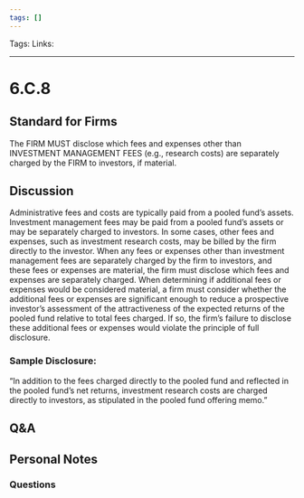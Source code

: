 ```yaml
---
tags: []
---
```

Tags:
Links: 
___
# 6.C.8
## Standard for Firms
The FIRM MUST disclose which fees and expenses other than INVESTMENT MANAGEMENT FEES (e.g., research costs) are separately charged by the FIRM to investors, if material.
## Discussion
Administrative fees and costs are typically paid from a pooled fund’s assets. Investment management fees may be paid from a pooled fund’s assets or may be separately charged to investors. In some cases, other fees and expenses, such as investment research costs, may be billed by the firm directly to the investor. When any fees or expenses other than investment management fees are separately charged by the firm to investors, and these fees or expenses are material, the firm must disclose which fees and expenses are separately charged. When determining if additional fees or expenses would be considered material, a firm must consider whether the additional fees or expenses are significant enough to reduce a prospective investor’s assessment of the attractiveness of the expected returns of the pooled fund relative to total fees charged. If so, the firm’s failure to disclose these additional fees or expenses would violate the principle of full disclosure.

### Sample Disclosure:
“In addition to the fees charged directly to the pooled fund and reflected in the pooled fund’s net returns, investment research costs are charged directly to investors, as stipulated in the pooled fund offering memo.”
## Q&A

## Personal Notes

### Questions